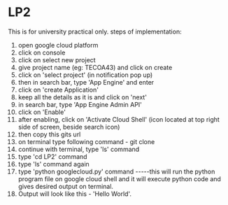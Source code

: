 # LP2
This is for university practical only.
steps of implementation:
1. open google cloud platform
2. click on console
3. click on select new project
4. give project name (eg: TECOA43) and click on create
5. click on 'select project' (in notification pop up)
6. then in search bar, type 'App Engine' and enter
7. click on 'create Application'
8. keep all the details as it is and click on 'next'
9. in search bar, type 'App Engine Admin API'
10. click on 'Enable'
11. after enabling, click on 'Activate Cloud Shell' (icon located at top right side of screen, beside search icon)
12. then copy this gits url
13. on terminal type following command - git clone <paste git url here>
14. continue with terminal, type 'ls' command
15. type 'cd LP2' command
16. type 'ls' command again
17. type 'python googlecloud.py' command -----this will run the python program file on google cloud shell and it will execute python code and gives desired output on terminal.
18. Output will look like this - 'Hello World'.
